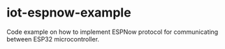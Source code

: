 # iot-espnow-example
Code example on how to implement ESPNow protocol for communicating between ESP32 microcontroller.
